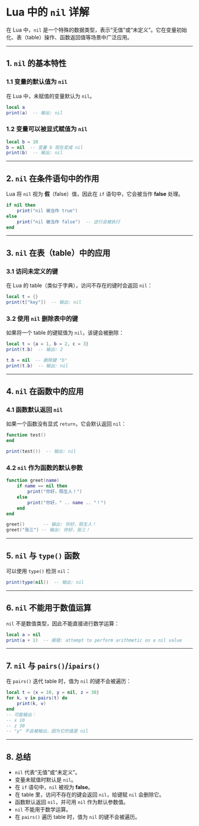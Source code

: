 # **Lua 中的 `nil` 详解**  

在 Lua 中，`nil` 是一个特殊的数据类型，表示“无值”或“未定义”。它在变量初始化、表（table）操作、函数返回值等场景中广泛应用。  

---

## **1. `nil` 的基本特性**
### **1.1 变量的默认值为 `nil`**
在 Lua 中，未赋值的变量默认为 `nil`。  
```lua
local a
print(a)  -- 输出: nil
```

### **1.2 变量可以被显式赋值为 `nil`**
```lua
local b = 10
b = nil  -- 变量 b 现在变成 nil
print(b)  -- 输出: nil
```

---

## **2. `nil` 在条件语句中的作用**
Lua 将 `nil` 视为 **假**（false）值，因此在 `if` 语句中，它会被当作 **false** 处理。
```lua
if nil then
    print("nil 被当作 true")
else
    print("nil 被当作 false")  -- 这行会被执行
end
```

---

## **3. `nil` 在表（table）中的应用**
### **3.1 访问未定义的键**
在 Lua 的 table（类似于字典），访问不存在的键时会返回 `nil`：
```lua
local t = {}
print(t["key"])  -- 输出: nil
```

### **3.2 使用 `nil` 删除表中的键**
如果将一个 table 的键赋值为 `nil`，该键会被删除：
```lua
local t = {a = 1, b = 2, c = 3}
print(t.b)  -- 输出: 2

t.b = nil  -- 删除键 "b"
print(t.b)  -- 输出: nil
```

---

## **4. `nil` 在函数中的应用**
### **4.1 函数默认返回 `nil`**
如果一个函数没有显式 `return`，它会默认返回 `nil`：
```lua
function test()
end

print(test())  -- 输出: nil
```

### **4.2 `nil` 作为函数的默认参数**
```lua
function greet(name)
    if name == nil then
        print("你好，陌生人！")
    else
        print("你好，" .. name .. "！")
    end
end

greet()       -- 输出: 你好，陌生人！
greet("张三") -- 输出: 你好，张三！
```

---

## **5. `nil` 与 `type()` 函数**
可以使用 `type()` 检测 `nil`：
```lua
print(type(nil))  -- 输出: nil
```

---

## **6. `nil` 不能用于数值运算**
`nil` 不是数值类型，因此不能直接进行数学运算：
```lua
local a = nil
print(a + 1)  -- 报错: attempt to perform arithmetic on a nil value
```

---

## **7. `nil` 与 `pairs()`/`ipairs()`**
在 `pairs()` 迭代 table 时，值为 `nil` 的键不会被遍历：
```lua
local t = {x = 10, y = nil, z = 30}
for k, v in pairs(t) do
    print(k, v)
end
-- 可能输出：
-- x 10
-- z 30
-- "y" 不会被输出，因为它的值是 nil
```

---

## **8. 总结**
- `nil` 代表“无值”或“未定义”。
- 变量未赋值时默认是 `nil`。
- 在 `if` 语句中，`nil` 被视为 **false**。
- 在 table 里，访问不存在的键会返回 `nil`，给键赋 `nil` 会删除它。
- 函数默认返回 `nil`，并可用 `nil` 作为默认参数值。
- `nil` 不能用于数学运算。
- 在 `pairs()` 遍历 table 时，值为 `nil` 的键不会被遍历。

